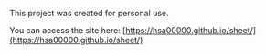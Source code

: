 This project was created for personal use.

You can access the site here:  [https://hsa00000.github.io/sheet/](https://hsa00000.github.io/sheet/)
